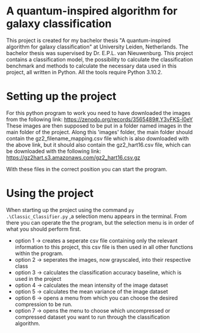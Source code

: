 # A quantum-inspired algorithm for galaxy classification

This project is created for my bachelor thesis "A quantum-inspired algorithm for galaxy classification" at University Leiden, Netherlands. The bachelor thesis was supervised by Dr. E.P.L. van Nieuwenburg.
This project contains a classification model, the possibility to calculate the classification benchmark and methods to calculate the necessary data used in this project, all written in Python. All the tools require Python 3.10.2. 

# Setting up the project
For this python program to work you need to have downloaded the images from the following link: https://zenodo.org/records/3565489#.Y3vFKS-l0eY 
These images are then supposed to be put in a folder named images in the main folder of the project.
Along this 'images' folder, the main folder should contain the gz2_filename_mapping.csv file which is also downloaded with the above link, but it should also contain the gz2_hart16.csv file, which can be downloaded with the following link: https://gz2hart.s3.amazonaws.com/gz2_hart16.csv.gz 

With these files in the correct position you can start the program.

# Using the project
When starting up the project using the command `py .\Classic_Classifier.py` ,a selection menu appears in the terminal. 
From there you can operate the the program, but the selection menu is in order of what you should perform first.
  - option 1 -> creates a seperate csv file containing only the relevant information to this project, this csv file is then used in all other functions within the program.
  - option 2 -> seperates the images, now grayscaled, into their respective class
  - option 3 -> calculates the classification accuracy baseline, which is used in the project
  - option 4 -> calculates the mean intensity of the image dataset
  - option 5 -> calculates the mean variance of the image dataset
  - option 6 -> opens a menu from which you can choose the desired compression to be run.
  - option 7 -> opens the menu to choose which uncompressed or compressed dataset you want to run through the classification algorithm.
  
